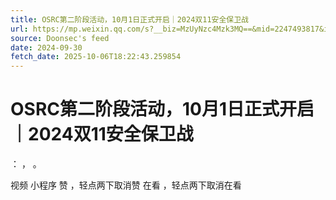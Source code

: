 ```yaml
---
title: OSRC第二阶段活动，10月1日正式开启｜2024双11安全保卫战
url: https://mp.weixin.qq.com/s?__biz=MzUyNzc4Mzk3MQ==&mid=2247493817&idx=1&sn=d51a837b38bab9818cce6e0862249491
source: Doonsec's feed
date: 2024-09-30
fetch_date: 2025-10-06T18:22:43.259854
---
```


# OSRC第二阶段活动，10月1日正式开启｜2024双11安全保卫战

：
，
。

视频
小程序
赞
，轻点两下取消赞
在看
，轻点两下取消在看